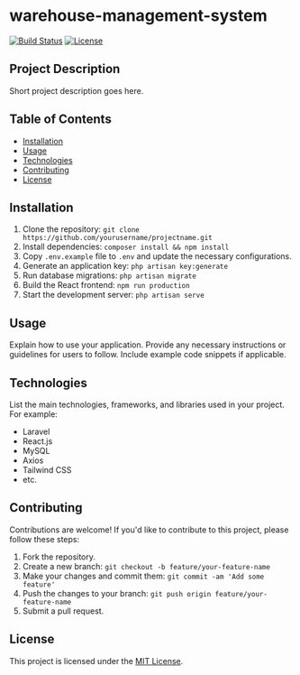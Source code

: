 # warehouse-management-system

[![Build Status](https://img.shields.io/travis/yourusername/projectname/master.svg?style=flat-square)](https://travis-ci.org/yourusername/projectname) [![License](https://img.shields.io/badge/license-MIT-blue.svg?style=flat-square)](https://github.com/yourusername/projectname/blob/master/LICENSE)

## Project Description

Short project description goes here.

## Table of Contents

- [Installation](#installation)
- [Usage](#usage)
- [Technologies](#technologies)
- [Contributing](#contributing)
- [License](#license)

## Installation

1. Clone the repository: `git clone https://github.com/yourusername/projectname.git`
2. Install dependencies: `composer install && npm install`
3. Copy `.env.example` file to `.env` and update the necessary configurations.
4. Generate an application key: `php artisan key:generate`
5. Run database migrations: `php artisan migrate`
6. Build the React frontend: `npm run production`
7. Start the development server: `php artisan serve`

## Usage

Explain how to use your application. Provide any necessary instructions or guidelines for users to follow. Include example code snippets if applicable.

## Technologies

List the main technologies, frameworks, and libraries used in your project. For example:

- Laravel
- React.js
- MySQL
- Axios
- Tailwind CSS
- etc.

## Contributing

Contributions are welcome! If you'd like to contribute to this project, please follow these steps:

1. Fork the repository.
2. Create a new branch: `git checkout -b feature/your-feature-name`
3. Make your changes and commit them: `git commit -am 'Add some feature'`
4. Push the changes to your branch: `git push origin feature/your-feature-name`
5. Submit a pull request.

## License

This project is licensed under the [MIT License](https://github.com/yourusername/projectname/blob/master/LICENSE).
